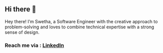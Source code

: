 ## Hi there 👋

Hey there! I’m Swetha, a Software Engineer with the creative approach to problem-solving and loves to combine technical expertise with a strong sense of design. 

### Reach me via : [LinkedIn](https://www.linkedin.com/in/iamswethaa)

<!--
**iamswethaa/iamswethaa** is a ✨ _special_ ✨ repository because its `README.md` (this file) appears on your GitHub profile.

Here are some ideas to get you started:

- 🔭 I’m currently working on ...
- 🌱 I’m currently learning ...
- 👯 I’m looking to collaborate on ...
- 🤔 I’m looking for help with ...
- 💬 Ask me about ...
- 📫 How to reach me: ...
- 😄 Pronouns: ...
- ⚡ Fun fact: ...
-->
